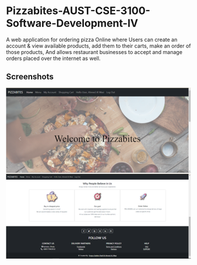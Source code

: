 # Pizzabites-AUST-CSE-3100-Software-Development-IV
A web application for ordering pizza Online where Users can create an account &amp; view available products, add them to their carts, make an order of those products, And allows restaurant businesses to accept and manage orders placed over the internet as well.

## Screenshots

<img src="https://github.com/IamShafi/Pizzabites-AUST-CSE-3100-Software-Development-IV/blob/main/Screenshot_of_the_project/1.Homepage_Header.png"/>
<img src="https://github.com/IamShafi/Pizzabites-AUST-CSE-3100-Software-Development-IV/blob/main/Screenshot_of_the_project/2.Homepage_Footer.png"/>
